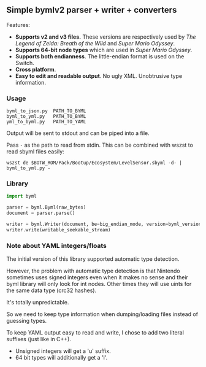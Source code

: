 ## Simple bymlv2 parser + writer + converters

Features:

* **Supports v2 and v3 files.** These versions are respectively used by
*The Legend of Zelda: Breath of the Wild* and *Super Mario Odyssey*.
* **Supports 64-bit node types** which are used in *Super Mario Odyssey*.
* **Supports both endianness**. The little-endian format is used on the Switch.
* **Cross platform**.
* **Easy to edit and readable output**. No ugly XML. Unobtrusive type information.

### Usage

```shell
byml_to_json.py  PATH_TO_BYML
byml_to_yml.py   PATH_TO_BYML
yml_to_byml.py   PATH_TO_YAML
```

Output will be sent to stdout and can be piped into a file.

Pass `-` as the path to read from stdin. This can be combined with wszst to read sbyml files easily:

```
wszst de $BOTW_ROM/Pack/Bootup/Ecosystem/LevelSensor.sbyml -d- | byml_to_yml.py -
```

### Library

```python
import byml

parser = byml.Byml(raw_bytes)
document = parser.parse()

writer = byml.Writer(document, be=big_endian_mode, version=byml_version)
writer.write(writable_seekable_stream)
```

### Note about YAML integers/floats

The initial version of this library supported automatic type detection.

However, the problem with automatic type detection is that Nintendo sometimes
uses signed integers even when it makes no sense and their byml
library will only look for int nodes. Other times they will use
uints for the same data type (crc32 hashes).

It's totally unpredictable.

So we need to keep type information when dumping/loading files
instead of guessing types.

To keep YAML output easy to read and write, I chose to add
two literal suffixes (just like in C++).

* Unsigned integers will get a 'u' suffix.
* 64 bit types will additionally get a 'l'.
